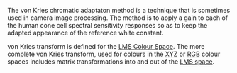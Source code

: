 The von Kries chromatic adaptaton method is a technique that is sometimes used in camera image processing. The method is to apply a gain to each of the human cone cell spectral sensitivity responses so as to keep the adapted appearance of the reference white constant.

von Kries transform is defined for the [LMS Colour Space](LMS%20Colour%20Space.md).
The more complete von Kries transform, used for colours in the [XYZ](CIE%201931%20XYZ%20Colour%20Space.md) or [RGB](RGB%20Colour%20Spaces.md) colour spaces includes matrix transformations into and out of the [LMS space](LMS%20Colour%20Space.md).